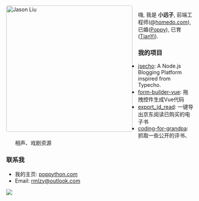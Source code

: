 <img align="left" src="https://poppython.oss-cn-beijing.aliyuncs.com/pdf_report/39ba7bcf-0602-4481-af81-6d02d64b331e__WechatIMG52.jpeg" alt="Jason Liu" height="340px" style="margin-right: 15px; border-radius: 4px;" />

嗨, 我是 **小远子**, 前端工程师(@[homedo.com](https://www.homedo.com/)), 已婚([Poppy](https://www.poppython.com/about-vina.html)), 已育([TianYi](https://www.poppython.com/about-tian.html)).

### 我的项目
- [jsecho](https://github.com/rmlzy/jsecho): A Node.js Blogging Platform inspired from Typecho.
- [form-builder-vue](https://github.com/rmlzy/form-builder-vue): 拖拽控件生成Vue代码
- [export_jd_read](https://github.com/rmlzy/export_jd_read): 一键导出京东阅读已购买的电子书
- [coding-for-grandpa](https://github.com/rmlzy/coding-for-grandpa): 抓取一些公开的评书、相声、戏剧资源

### 联系我
- 我的主页: [poppython.com](https://poppython.com/)
- Email: <a href="mailto:rmlzy@outlook.com">rmlzy@outlook.com</a>

![](https://visitor-badge.glitch.me/badge?page_id=rmlzy.rmlzy)

